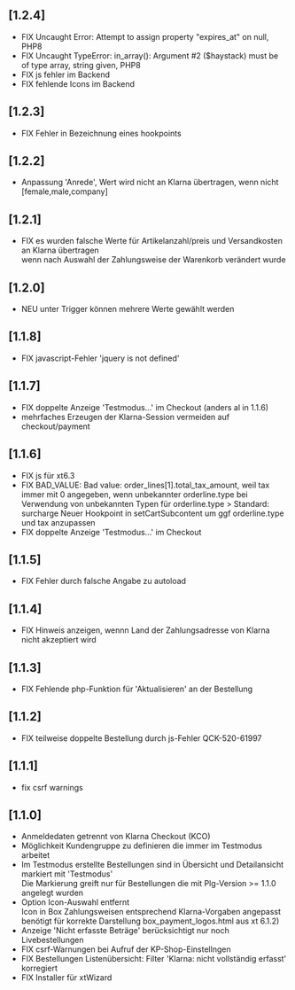 ## [1.2.4]
- FIX Uncaught Error: Attempt to assign property "expires_at" on null, PHP8
- FIX Uncaught TypeError: in_array(): Argument #2 ($haystack) must be of type array, string given, PHP8
- FIX js fehler im Backend
- FIX fehlende Icons im Backend

## [1.2.3]
- FIX Fehler in Bezeichnung eines hookpoints

## [1.2.2]
- Anpassung 'Anrede', Wert wird nicht an Klarna übertragen, wenn nicht [female,male,company]

## [1.2.1]
- FIX es wurden falsche Werte für Artikelanzahl/preis und Versandkosten an Klarna übertragen  
  wenn nach Auswahl der Zahlungsweise der Warenkorb verändert wurde

## [1.2.0]
- NEU unter Trigger können mehrere Werte gewählt werden

## [1.1.8]
- FIX  javascript-Fehler 'jquery is not defined'

## [1.1.7]
- FIX doppelte Anzeige 'Testmodus...' im Checkout (anders al in 1.1.6)
- mehrfaches Erzeugen der Klarna-Session vermeiden auf checkout/payment

## [1.1.6]
- FIX js für xt6.3
- FIX BAD_VALUE: Bad value: order_lines[1].total_tax_amount, weil tax immer mit 0 angegeben, wenn unbekannter orderline.type
  bei Verwendung von unbekannten Typen für orderline.type > Standard: surcharge 
  Neuer Hookpoint in setCartSubcontent um ggf orderline.type und tax anzupassen
- FIX doppelte Anzeige 'Testmodus...' im Checkout

## [1.1.5]
- FIX Fehler durch falsche Angabe zu autoload

## [1.1.4]
- FIX Hinweis anzeigen, wennn Land der Zahlungsadresse von Klarna nicht akzeptiert wird

## [1.1.3]
- FIX Fehlende php-Funktion für 'Aktualisieren' an der Bestellung

## [1.1.2]
- FIX teilweise doppelte Bestellung durch js-Fehler QCK-520-61997

## [1.1.1]
- fix csrf warnings

## [1.1.0]
- Anmeldedaten getrennt von Klarna Checkout (KCO)
- Möglichkeit Kundengruppe zu definieren die immer im Testmodus arbeitet  
- Im Testmodus erstellte Bestellungen sind in Übersicht und Detailansicht markiert mit 'Testmodus'  
  Die Markierung greift nur für Bestellungen die mit Plg-Version >= 1.1.0 angelegt wurden
- Option Icon-Auswahl entfernt  
  Icon in Box Zahlungsweisen entsprechend Klarna-Vorgaben angepasst  
  benötigt für korrekte Darstellung box_payment_logos.html aus xt 6.1.2)  
- Anzeige 'Nicht erfasste Beträge' berücksichtigt nur noch Livebestellungen
- FIX csrf-Warnungen bei Aufruf der KP-Shop-Einstellngen  
- FIX Bestellungen Listenübersicht: Filter 'Klarna: nicht vollständig erfasst' korregiert
- FIX Installer für xtWizard